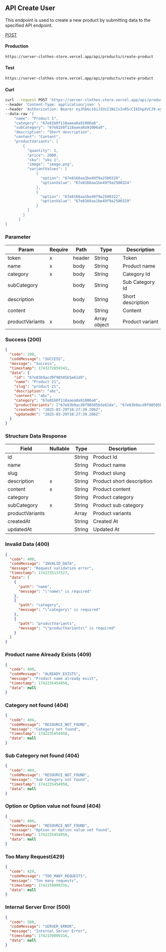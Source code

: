 ## API Create User

This endpoint is used to create a new product by submitting data to the specified API endpoint.

[POST](#)

#### Production

```bash
https://server-clothes-store.vercel.app/api/products/create-product
```

#### Test

```bash
https://server-clothes-store.vercel.app/api/products/create-product
```

#### Curl

```bash
curl --request POST 'https://server-clothes-store.vercel.app/api/products/create-product' \
--header 'Content-Type: application/json' \
--header 'Authorization: Bearer eyJhbGciOiJIUzI1NiIsInR5cCI6IkpXVCJ9.eyJpZCI6IjY3ZDJhMzMyYzhhMjEzYjA1MDI4MzNjNiIsInR5cGUiOiJVc2VyIiwiaWF0IjoxNzQyMjAxMDU5LCJleHAiOjE3NDIyMDE5NTl9.gsqLAzSlJKDPU3D9gvKg_I42NJ3NhI2d5svf-MYywDo' \
--data-raw '{
    "name": "Product 1",
    "category": "67e81b0f118aaea8a91006a8",
    "subCategory": "67e81b0f118aaea8a91006a9",
    "description": "Short description",
    "content": "Content",
    "productVariants": [
        {
          "quantity": 1,
          "price": 2000,
          "sku": "sku 1",
          "image": "image.png",
          "variantValues": [
              {
                "option": "67e8166aa1be49f9a2500320",
                "optionValue": "67e8166aa1be49f9a2500324"
              },
              {
                "option": "67e8166aa1be49f9a2500322",
                "optionValue": "67e8166aa1be49f9a2500329"
              }
          ]
        }
      ]
}
```

### Parameter

| Param           | Require | Path   | Type         | Description       |
| --------------- | ------- | ------ | ------------ | ----------------- |
| token           | x       | header | String       | Token             |
| name            | x       | body   | String       | Product name      |
| category        | x       | body   | String       | Category Id       |
| subCategory     |         | body   | String       | Sub Category Id   |
| description     |         | body   | String       | Short description |
| content         |         | body   | String       | Content           |
| productVariants | x       | body   | Array object | Product variant   |

### Success (200)

```json
{
  "code": 200,
  "codeMessage": "SUCCESS",
  "message": "Success",
  "timestamp": 1743272859343,
  "data": {
    "id": "67e83b9acd9f98505b5e61d9",
    "name": "Product 21",
    "slug": "product-21",
    "description": "abc",
    "content": "abc",
    "category": "67e81b0f118aaea8a91006a8",
    "productVariants": ["67e83b9acd9f98505b5e61da", "67e83b9acd9f98505b5e61db"],
    "createdAt": "2025-03-29T18:27:39.206Z",
    "updatedAt": "2025-03-29T18:27:39.206Z"
  }
}
```

### Structure Data Response

| Field           | Nullable | Type   | Description               |
| --------------- | -------- | ------ | ------------------------- |
| id              |          | String | Product Id                |
| name            |          | String | Product name              |
| slug            |          | String | Product slung             |
| description     | x        | String | Product short description |
| content         | x        | String | Product content           |
| category        |          | String | Product category          |
| subCategory     | x        | String | Product sub category      |
| productVariants |          | Array  | Product variants          |
| createdAt       |          | String | Created At                |
| updatedAt       |          | String | Updated At                |

### Invalid Data (400)

```json
{
  "code": 400,
  "codeMessage": "INVALID_DATA",
  "message": "Request validation error",
  "timestamp": 1742235137527,
  "data": [
    {
      "path": "name",
      "message": "\"name\" is required"
    },
    {
      "path": "category",
      "message": "\"category\" is required"
    },
    {
      "path": "productVariants",
      "message": "\"productVariants\" is required"
    }
  ]
}
```

### Product name Already Exists (409)

```json
{
  "code": 409,
  "codeMessage": "ALREADY_EXISTS",
  "message": "Product name already exist",
  "timestamp": 1742235454950,
  "data": null
}
```

### Category not found (404)

```json
{
  "code": 404,
  "codeMessage": "RESOURCE_NOT_FOUND",
  "message": "Category not found",
  "timestamp": 1742235454950,
  "data": null
}
```

### Sub Category not found (404)

```json
{
  "code": 404,
  "codeMessage": "RESOURCE_NOT_FOUND",
  "message": "Sub Category not found",
  "timestamp": 1742235454950,
  "data": null
}
```

### Option or Option value not found (404)

```json
{
  "code": 404,
  "codeMessage": "RESOURCE_NOT_FOUND",
  "message": "Option or Option value not found",
  "timestamp": 1742235454950,
  "data": null
}
```

### Too Many Request(429)

```json
{
  "code": 429,
  "codeMessage": "TOO_MANY_REQUESTS",
  "message": "Too many requests",
  "timestamp": 1742159809316,
  "data": null
}
```

### Internal Server Error (500)

```json
{
  "code": 500,
  "codeMessage": "SERVER_ERROR",
  "message": "Internal Server Error",
  "timestamp": 1742159809316,
  "data": null
}
```
